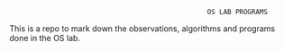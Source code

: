                                                      OS LAB PROGRAMS    

This is a repo to mark down the observations, algorithms and programs done in the OS lab.
